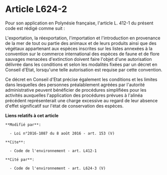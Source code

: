 # Article L624-2

Pour son application en Polynésie française, l'article L. 412-1 du présent code est rédigé comme suit : 

L'exportation, la réexportation, l'importation et l'introduction en provenance de la mer de tout ou partie des animaux et de
leurs produits ainsi que des végétaux appartenant aux espèces inscrites sur les listes annexées à la convention sur le
commerce international des espèces de faune et de flore sauvages menacées d'extinction doivent faire l'objet d'une
autorisation délivrée dans les conditions et selon les modalités fixées par un décret en Conseil d'Etat, lorsqu'une telle
autorisation est requise par cette convention.

Ce décret en Conseil d'Etat précise également les conditions et les limites dans lesquelles des personnes préalablement
agréées par l'autorité administrative peuvent bénéficier de procédures simplifiées pour les activités auxquelles
l'application des procédures prévues à l'alinéa précédent représenterait une charge excessive au regard de leur absence
d'effet significatif sur l'état de conservation des espèces.

**Liens relatifs à cet article**

	**Modifié par**:

	  - Loi n°2016-1087 du 8 août 2016 - art. 153 (V)

	**Cite**:

	  - Code de l'environnement - art. L412-1

	**Cité par**:

	  - Code de l'environnement - art. L624-3 (V)
